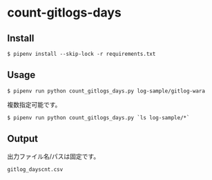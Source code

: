 # count-gitlogs-days

## Install
```
$ pipenv install --skip-lock -r requirements.txt
```

## Usage
```
$ pipenv run python count_gitlogs_days.py log-sample/gitlog-wara
```
複数指定可能です。
```
$ pipenv run python count_gitlogs_days.py `ls log-sample/*`
```

## Output
出力ファイル名/パスは固定です。
```
gitlog_dayscnt.csv
```
